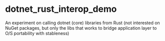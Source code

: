 # dotnet_rust_interop_demo
An experiment on calling dotnet (core) libraries from Rust (not interested on NuGet packages, but only the libs that works to bridge application layer to O/S portability with stableness)
